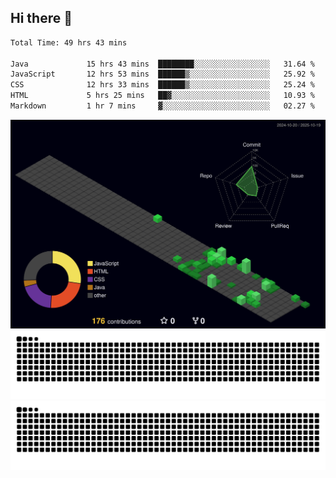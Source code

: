 ## Hi there 👋

<!--
**CereenaG/CereenaG** is a ✨ _special_ ✨ repository because its `README.md` (this file) appears on your GitHub profile.

Here are some ideas to get you started:

- 🔭 I’m currently working on ...
- 🌱 I’m currently learning ...
- 👯 I’m looking to collaborate on ...
- 🤔 I’m looking for help with ...
- 💬 Ask me about ...
- 📫 How to reach me: ...
- 😄 Pronouns: ...
- ⚡ Fun fact: ...

 🌱I'm currently learning Java for backend development along with frontend technologies.-->
 
<!--START_SECTION:waka-->

```txt
Total Time: 49 hrs 43 mins

Java             15 hrs 43 mins  ████████░░░░░░░░░░░░░░░░░   31.64 %
JavaScript       12 hrs 53 mins  ██████▒░░░░░░░░░░░░░░░░░░   25.92 %
CSS              12 hrs 33 mins  ██████▒░░░░░░░░░░░░░░░░░░   25.24 %
HTML             5 hrs 25 mins   ██▓░░░░░░░░░░░░░░░░░░░░░░   10.93 %
Markdown         1 hr 7 mins     ▓░░░░░░░░░░░░░░░░░░░░░░░░   02.27 %
```

<!--END_SECTION:waka-->
![](./profile-3d-contrib/profile-night-green.svg)
![](https://github.com/CereenaG/CereenaG/blob/output/github-contribution-grid-snake.svg#gh-light-mode-only)
![](https://github.com/CereenaG/CereenaG/blob/output/github-contribution-grid-snake-dark.svg#gh-dark-mode-only)


